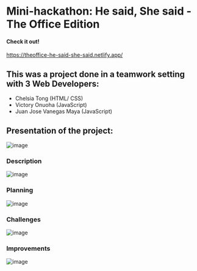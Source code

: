 # Mini-hackathon: He said, She said - The Office Edition

#### Check it out! 
https://theoffice-he-said-she-said.netlify.app/

## This was a project done in a teamwork setting with 3 Web Developers: 
- Chelsia Tong (HTML/ CSS)
- Victory Onuoha (JavaScript)
- Juan Jose Vanegas Maya (JavaScript)

## Presentation of the project:
![image](https://user-images.githubusercontent.com/39928097/174853099-bf4da79e-c656-4fe4-8d69-5bb0a5a303f4.png)
### Description
![image](https://user-images.githubusercontent.com/39928097/174853166-74f34068-38ad-4221-82be-127d600285a6.png)
### Planning
![image](https://user-images.githubusercontent.com/39928097/174853457-8daa6761-e5c5-43c4-93c5-b162afce9100.png)
### Challenges
![image](https://user-images.githubusercontent.com/39928097/174853680-b5342e19-cc6c-484f-84e5-efe112ecf650.png)
### Improvements
![image](https://user-images.githubusercontent.com/39928097/174853797-e611a3be-b0a1-4667-9f8a-cbd470dec2b1.png)
